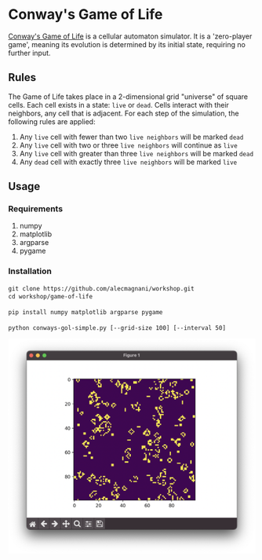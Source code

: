 # Conway's Game of Life

[Conway's Game of Life](https://en.wikipedia.org/wiki/Conway%27s_Game_of_Life) is a cellular automaton simulator. It is a 'zero-player game', meaning its evolution is determined by its initial state, requiring no further input.

## Rules
The Game of Life takes place in a 2-dimensional grid "universe" of square cells. Each cell exists in a state: `live` or `dead`. Cells interact with their neighbors, any cell that is adjacent. For each step of the simulation, the following rules are applied:

1. Any `live` cell with fewer than two `live neighbors` will be marked `dead`
2. Any `live` cell with two or three `live neighbors` will continue as `live`
3. Any `live` cell with greater than three `live neighbors` will be marked `dead`
4. Any `dead` cell with exactly three `live neighbors` will be marked `live`

## Usage

### Requirements
1. numpy
2. matplotlib
3. argparse
4. pygame

### Installation
```
git clone https://github.com/alecmagnani/workshop.git
cd workshop/game-of-life

pip install numpy matplotlib argparse pygame

python conways-gol-simple.py [--grid-size 100] [--interval 50]
```

![Screenshot](./game-of-life-screenshot.png)
